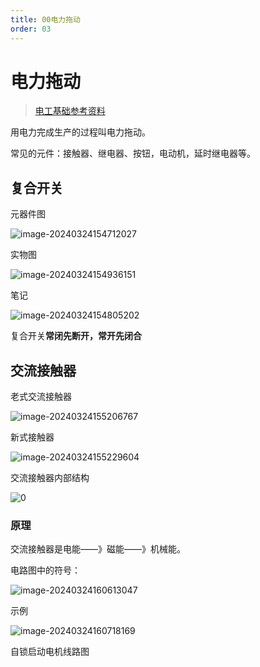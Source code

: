 ```yaml
---
title: 00电力拖动
order: 03
---
```


#  电力拖动

> [电工基础参考资料](https://zhuanlan.zhihu.com/p/619551512)

用电力完成生产的过程叫电力拖动。



常见的元件：接触器、继电器、按钮，电动机，延时继电器等。



##  复合开关

元器件图

![image-20240324154712027](./img/image-20240324154712027.png) 

实物图

![image-20240324154936151](./img/image-20240324154936151.png)

笔记

![image-20240324154805202](./img/image-20240324154805202.png) 

复合开关**常闭先断开，常开先闭合**

##  交流接触器

老式交流接触器

![image-20240324155206767](./img/image-20240324155206767.png) 

新式接触器

![image-20240324155229604](./img/image-20240324155229604.png)

交流接触器内部结构

![0](./img/0.webp) 

###  原理

交流接触器是电能——》磁能——》机械能。

电路图中的符号：

![image-20240324160613047](./img/image-20240324160613047.png)



示例

![image-20240324160718169](./img/image-20240324160718169.png) 

自锁启动电机线路图
